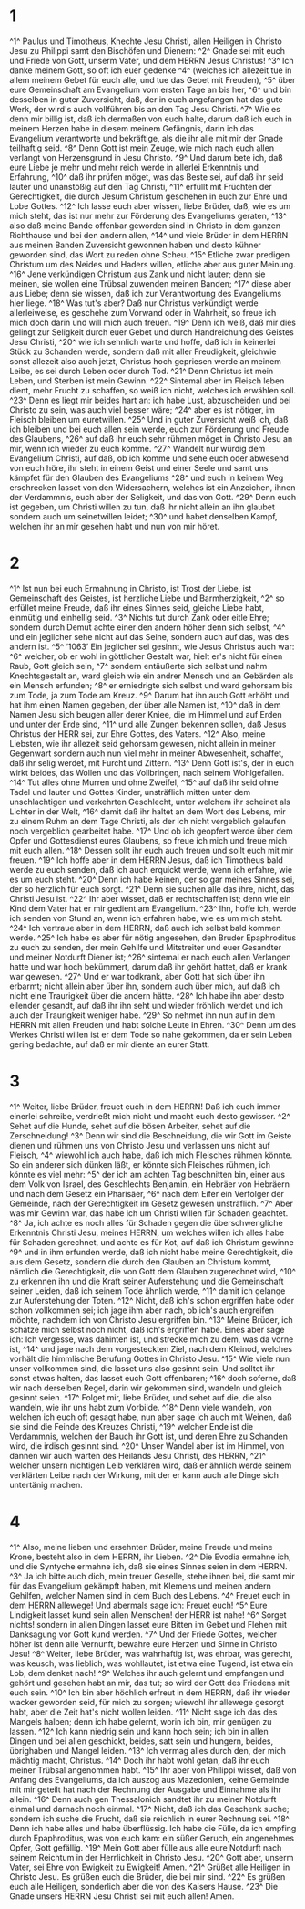 # 1 
^1^ Paulus und Timotheus, Knechte Jesu Christi, allen Heiligen in Christo Jesu zu Philippi samt den Bischöfen und Dienern: ^2^ Gnade sei mit euch und Friede von Gott, unserm Vater, und dem HERRN Jesus Christus! ^3^ Ich danke meinem Gott, so oft ich euer gedenke ^4^ (welches ich allezeit tue in allem meinem Gebet für euch alle, und tue das Gebet mit Freuden), ^5^ über eure Gemeinschaft am Evangelium vom ersten Tage an bis her, ^6^ und bin desselben in guter Zuversicht, daß, der in euch angefangen hat das gute Werk, der wird's auch vollführen bis an den Tag Jesu Christi. ^7^ Wie es denn mir billig ist, daß ich dermaßen von euch halte, darum daß ich euch in meinem Herzen habe in diesem meinem Gefängnis, darin ich das Evangelium verantworte und bekräftige, als die ihr alle mit mir der Gnade teilhaftig seid. ^8^ Denn Gott ist mein Zeuge, wie mich nach euch allen verlangt von Herzensgrund in Jesu Christo. ^9^ Und darum bete ich, daß eure Liebe je mehr und mehr reich werde in allerlei Erkenntnis und Erfahrung, ^10^ daß ihr prüfen möget, was das Beste sei, auf daß ihr seid lauter und unanstößig auf den Tag Christi, ^11^ erfüllt mit Früchten der Gerechtigkeit, die durch Jesum Christum geschehen in euch zur Ehre und Lobe Gottes. ^12^ Ich lasse euch aber wissen, liebe Brüder, daß, wie es um mich steht, das ist nur mehr zur Förderung des Evangeliums geraten, ^13^ also daß meine Bande offenbar geworden sind in Christo in dem ganzen Richthause und bei den andern allen, ^14^ und viele Brüder in dem HERRN aus meinen Banden Zuversicht gewonnen haben und desto kühner geworden sind, das Wort zu reden ohne Scheu. ^15^ Etliche zwar predigen Christum um des Neides und Haders willen, etliche aber aus guter Meinung. ^16^ Jene verkündigen Christum aus Zank und nicht lauter; denn sie meinen, sie wollen eine Trübsal zuwenden meinen Banden; ^17^ diese aber aus Liebe; denn sie wissen, daß ich zur Verantwortung des Evangeliums hier liege. ^18^ Was tut's aber? Daß nur Christus verkündigt werde allerleiweise, es geschehe zum Vorwand oder in Wahrheit, so freue ich mich doch darin und will mich auch freuen. ^19^ Denn ich weiß, daß mir dies gelingt zur Seligkeit durch euer Gebet und durch Handreichung des Geistes Jesu Christi, ^20^ wie ich sehnlich warte und hoffe, daß ich in keinerlei Stück zu Schanden werde, sondern daß mit aller Freudigkeit, gleichwie sonst allezeit also auch jetzt, Christus hoch gepriesen werde an meinem Leibe, es sei durch Leben oder durch Tod. ^21^ Denn Christus ist mein Leben, und Sterben ist mein Gewinn. ^22^ Sintemal aber im Fleisch leben dient, mehr Frucht zu schaffen, so weiß ich nicht, welches ich erwählen soll. ^23^ Denn es liegt mir beides hart an: ich habe Lust, abzuscheiden und bei Christo zu sein, was auch viel besser wäre; ^24^ aber es ist nötiger, im Fleisch bleiben um euretwillen. ^25^ Und in guter Zuversicht weiß ich, daß ich bleiben und bei euch allen sein werde, euch zur Förderung und Freude des Glaubens, ^26^ auf daß ihr euch sehr rühmen möget in Christo Jesu an mir, wenn ich wieder zu euch komme. ^27^ Wandelt nur würdig dem Evangelium Christi, auf daß, ob ich komme und sehe euch oder abwesend von euch höre, ihr steht in einem Geist und einer Seele und samt uns kämpfet für den Glauben des Evangeliums ^28^ und euch in keinem Weg erschrecken lasset von den Widersachern, welches ist ein Anzeichen, ihnen der Verdammnis, euch aber der Seligkeit, und das von Gott. ^29^ Denn euch ist gegeben, um Christi willen zu tun, daß ihr nicht allein an ihn glaubet sondern auch um seinetwillen leidet; ^30^ und habet denselben Kampf, welchen ihr an mir gesehen habt und nun von mir höret. 

# 2 
^1^ Ist nun bei euch Ermahnung in Christo, ist Trost der Liebe, ist Gemeinschaft des Geistes, ist herzliche Liebe und Barmherzigkeit, ^2^ so erfüllet meine Freude, daß ihr eines Sinnes seid, gleiche Liebe habt, einmütig und einhellig seid. ^3^ Nichts tut durch Zank oder eitle Ehre; sondern durch Demut achte einer den andern höher denn sich selbst, ^4^ und ein jeglicher sehe nicht auf das Seine, sondern auch auf das, was des andern ist. ^5^ ‘1063’ Ein jeglicher sei gesinnt, wie Jesus Christus auch war: ^6^ welcher, ob er wohl in göttlicher Gestalt war, hielt er's nicht für einen Raub, Gott gleich sein, ^7^ sondern entäußerte sich selbst und nahm Knechtsgestalt an, ward gleich wie ein andrer Mensch und an Gebärden als ein Mensch erfunden; ^8^ er erniedrigte sich selbst und ward gehorsam bis zum Tode, ja zum Tode am Kreuz. ^9^ Darum hat ihn auch Gott erhöht und hat ihm einen Namen gegeben, der über alle Namen ist, ^10^ daß in dem Namen Jesu sich beugen aller derer Kniee, die im Himmel und auf Erden und unter der Erde sind, ^11^ und alle Zungen bekennen sollen, daß Jesus Christus der HERR sei, zur Ehre Gottes, des Vaters. ^12^ Also, meine Liebsten, wie ihr allezeit seid gehorsam gewesen, nicht allein in meiner Gegenwart sondern auch nun viel mehr in meiner Abwesenheit, schaffet, daß ihr selig werdet, mit Furcht und Zittern. ^13^ Denn Gott ist's, der in euch wirkt beides, das Wollen und das Vollbringen, nach seinem Wohlgefallen. ^14^ Tut alles ohne Murren und ohne Zweifel, ^15^ auf daß ihr seid ohne Tadel und lauter und Gottes Kinder, unsträflich mitten unter dem unschlachtigen und verkehrten Geschlecht, unter welchem ihr scheinet als Lichter in der Welt, ^16^ damit daß ihr haltet an dem Wort des Lebens, mir zu einem Ruhm an dem Tage Christi, als der ich nicht vergeblich gelaufen noch vergeblich gearbeitet habe. ^17^ Und ob ich geopfert werde über dem Opfer und Gottesdienst eures Glaubens, so freue ich mich und freue mich mit euch allen. ^18^ Dessen sollt ihr euch auch freuen und sollt euch mit mir freuen. ^19^ Ich hoffe aber in dem HERRN Jesus, daß ich Timotheus bald werde zu euch senden, daß ich auch erquickt werde, wenn ich erfahre, wie es um euch steht. ^20^ Denn ich habe keinen, der so gar meines Sinnes sei, der so herzlich für euch sorgt. ^21^ Denn sie suchen alle das ihre, nicht, das Christi Jesu ist. ^22^ Ihr aber wisset, daß er rechtschaffen ist; denn wie ein Kind dem Vater hat er mir gedient am Evangelium. ^23^ Ihn, hoffe ich, werde ich senden von Stund an, wenn ich erfahren habe, wie es um mich steht. ^24^ Ich vertraue aber in dem HERRN, daß auch ich selbst bald kommen werde. ^25^ Ich habe es aber für nötig angesehen, den Bruder Epaphroditus zu euch zu senden, der mein Gehilfe und Mitstreiter und euer Gesandter und meiner Notdurft Diener ist; ^26^ sintemal er nach euch allen Verlangen hatte und war hoch bekümmert, darum daß ihr gehört hattet, daß er krank war gewesen. ^27^ Und er war todkrank, aber Gott hat sich über ihn erbarmt; nicht allein aber über ihn, sondern auch über mich, auf daß ich nicht eine Traurigkeit über die andern hätte. ^28^ Ich habe ihn aber desto eilender gesandt, auf daß ihr ihn seht und wieder fröhlich werdet und ich auch der Traurigkeit weniger habe. ^29^ So nehmet ihn nun auf in dem HERRN mit allen Freuden und habt solche Leute in Ehren. ^30^ Denn um des Werkes Christi willen ist er dem Tode so nahe gekommen, da er sein Leben gering bedachte, auf daß er mir diente an eurer Statt. 

# 3 
^1^ Weiter, liebe Brüder, freuet euch in dem HERRN! Daß ich euch immer einerlei schreibe, verdrießt mich nicht und macht euch desto gewisser. ^2^ Sehet auf die Hunde, sehet auf die bösen Arbeiter, sehet auf die Zerschneidung! ^3^ Denn wir sind die Beschneidung, die wir Gott im Geiste dienen und rühmen uns von Christo Jesu und verlassen uns nicht auf Fleisch, ^4^ wiewohl ich auch habe, daß ich mich Fleisches rühmen könnte. So ein anderer sich dünken läßt, er könnte sich Fleisches rühmen, ich könnte es viel mehr: ^5^ der ich am achten Tag beschnitten bin, einer aus dem Volk von Israel, des Geschlechts Benjamin, ein Hebräer von Hebräern und nach dem Gesetz ein Pharisäer, ^6^ nach dem Eifer ein Verfolger der Gemeinde, nach der Gerechtigkeit im Gesetz gewesen unsträflich. ^7^ Aber was mir Gewinn war, das habe ich um Christi willen für Schaden geachtet. ^8^ Ja, ich achte es noch alles für Schaden gegen die überschwengliche Erkenntnis Christi Jesu, meines HERRN, um welches willen ich alles habe für Schaden gerechnet, und achte es für Kot, auf daß ich Christum gewinne ^9^ und in ihm erfunden werde, daß ich nicht habe meine Gerechtigkeit, die aus dem Gesetz, sondern die durch den Glauben an Christum kommt, nämlich die Gerechtigkeit, die von Gott dem Glauben zugerechnet wird, ^10^ zu erkennen ihn und die Kraft seiner Auferstehung und die Gemeinschaft seiner Leiden, daß ich seinem Tode ähnlich werde, ^11^ damit ich gelange zur Auferstehung der Toten. ^12^ Nicht, daß ich's schon ergriffen habe oder schon vollkommen sei; ich jage ihm aber nach, ob ich's auch ergreifen möchte, nachdem ich von Christo Jesu ergriffen bin. ^13^ Meine Brüder, ich schätze mich selbst noch nicht, daß ich's ergriffen habe. Eines aber sage ich: Ich vergesse, was dahinten ist, und strecke mich zu dem, was da vorne ist, ^14^ und jage nach dem vorgesteckten Ziel, nach dem Kleinod, welches vorhält die himmlische Berufung Gottes in Christo Jesu. ^15^ Wie viele nun unser vollkommen sind, die lasset uns also gesinnt sein. Und solltet ihr sonst etwas halten, das lasset euch Gott offenbaren; ^16^ doch soferne, daß wir nach derselben Regel, darin wir gekommen sind, wandeln und gleich gesinnt seien. ^17^ Folget mir, liebe Brüder, und sehet auf die, die also wandeln, wie ihr uns habt zum Vorbilde. ^18^ Denn viele wandeln, von welchen ich euch oft gesagt habe, nun aber sage ich auch mit Weinen, daß sie sind die Feinde des Kreuzes Christi, ^19^ welcher Ende ist die Verdammnis, welchen der Bauch ihr Gott ist, und deren Ehre zu Schanden wird, die irdisch gesinnt sind. ^20^ Unser Wandel aber ist im Himmel, von dannen wir auch warten des Heilands Jesu Christi, des HERRN, ^21^ welcher unsern nichtigen Leib verklären wird, daß er ähnlich werde seinem verklärten Leibe nach der Wirkung, mit der er kann auch alle Dinge sich untertänig machen. 

# 4 
^1^ Also, meine lieben und ersehnten Brüder, meine Freude und meine Krone, besteht also in dem HERRN, ihr Lieben. ^2^ Die Evodia ermahne ich, und die Syntyche ermahne ich, daß sie eines Sinnes seien in dem HERRN. ^3^ Ja ich bitte auch dich, mein treuer Geselle, stehe ihnen bei, die samt mir für das Evangelium gekämpft haben, mit Klemens und meinen andern Gehilfen, welcher Namen sind in dem Buch des Lebens. ^4^ Freuet euch in dem HERRN allewege! Und abermals sage ich: Freuet euch! ^5^ Eure Lindigkeit lasset kund sein allen Menschen! der HERR ist nahe! ^6^ Sorget nichts! sondern in allen Dingen lasset eure Bitten im Gebet und Flehen mit Danksagung vor Gott kund werden. ^7^ Und der Friede Gottes, welcher höher ist denn alle Vernunft, bewahre eure Herzen und Sinne in Christo Jesu! ^8^ Weiter, liebe Brüder, was wahrhaftig ist, was ehrbar, was gerecht, was keusch, was lieblich, was wohllautet, ist etwa eine Tugend, ist etwa ein Lob, dem denket nach! ^9^ Welches ihr auch gelernt und empfangen und gehört und gesehen habt an mir, das tut; so wird der Gott des Friedens mit euch sein. ^10^ Ich bin aber höchlich erfreut in dem HERRN, daß ihr wieder wacker geworden seid, für mich zu sorgen; wiewohl ihr allewege gesorgt habt, aber die Zeit hat's nicht wollen leiden. ^11^ Nicht sage ich das des Mangels halben; denn ich habe gelernt, worin ich bin, mir genügen zu lassen. ^12^ Ich kann niedrig sein und kann hoch sein; ich bin in allen Dingen und bei allen geschickt, beides, satt sein und hungern, beides, übrighaben und Mangel leiden. ^13^ Ich vermag alles durch den, der mich mächtig macht, Christus. ^14^ Doch ihr habt wohl getan, daß ihr euch meiner Trübsal angenommen habt. ^15^ Ihr aber von Philippi wisset, daß von Anfang des Evangeliums, da ich auszog aus Mazedonien, keine Gemeinde mit mir geteilt hat nach der Rechnung der Ausgabe und Einnahme als ihr allein. ^16^ Denn auch gen Thessalonich sandtet ihr zu meiner Notdurft einmal und darnach noch einmal. ^17^ Nicht, daß ich das Geschenk suche; sondern ich suche die Frucht, daß sie reichlich in eurer Rechnung sei. ^18^ Denn ich habe alles und habe überflüssig. Ich habe die Fülle, da ich empfing durch Epaphroditus, was von euch kam: ein süßer Geruch, ein angenehmes Opfer, Gott gefällig. ^19^ Mein Gott aber fülle aus alle eure Notdurft nach seinem Reichtum in der Herrlichkeit in Christo Jesu. ^20^ Gott aber, unserm Vater, sei Ehre von Ewigkeit zu Ewigkeit! Amen. ^21^ Grüßet alle Heiligen in Christo Jesu. Es grüßen euch die Brüder, die bei mir sind. ^22^ Es grüßen euch alle Heiligen, sonderlich aber die von des Kaisers Hause. ^23^ Die Gnade unsers HERRN Jesu Christi sei mit euch allen! Amen. 
